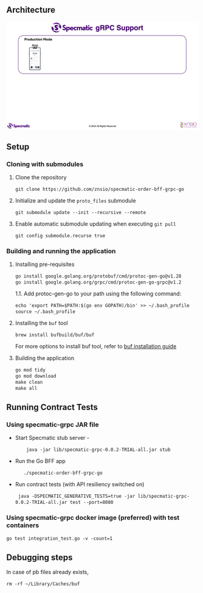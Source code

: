 ## Architecture

![Specmatic gRPC Support Architecture](/assets/SpecmaticGRPCSupport.gif)

## Setup

### Cloning with submodules

1. Clone the repository

   ```shell
   git clone https://github.com/znsio/specmatic-order-bff-grpc-go
   ```

2. Initialize and update the `proto_files` submodule

   ```shell
   git submodule update --init --recursive --remote
   ```

3. Enable automatic submodule updating when executing `git pull`

   ```shell
   git config submodule.recurse true
   ```

### Building and running the application

1. Installing pre-requisites

    ```shell
    go install google.golang.org/protobuf/cmd/protoc-gen-go@v1.28
    go install google.golang.org/grpc/cmd/protoc-gen-go-grpc@v1.2
    ```
   1.1. Add protoc-gen-go to your path using the following command:

    ```shell
    echo 'export PATH=$PATH:$(go env GOPATH)/bin' >> ~/.bash_profile 
    source ~/.bash_profile 
    ```   

2. Installing the `buf` tool
    ```shell
    brew install bufbuild/buf/buf
   ```
   For more options to install buf tool, refer to [buf installation guide](https://docs.buf.build/installation)


3. Building the application

   ```shell
   go mod tidy
   go mod download
   make clean
   make all
   ```

## Running Contract Tests

### Using specmatic-grpc JAR file

* Start Specmatic stub server - 
  ```shell
      java -jar lib/specmatic-grpc-0.0.2-TRIAL-all.jar stub
  ```
* Run the Go BFF app
   ```shell
      ./specmatic-order-bff-grpc-go
    ```
* Run contract tests (with API resiliency switched on)
   ```shell
    java -DSPECMATIC_GENERATIVE_TESTS=true -jar lib/specmatic-grpc-0.0.2-TRIAL-all.jar test --port=8080
   ```

### Using specmatic-grpc docker image (preferred) with test containers

```shell
go test integration_test.go -v -count=1 
```

## Debugging steps

In case of pb files already exists,
```
rm -rf ~/Library/Caches/buf
```

